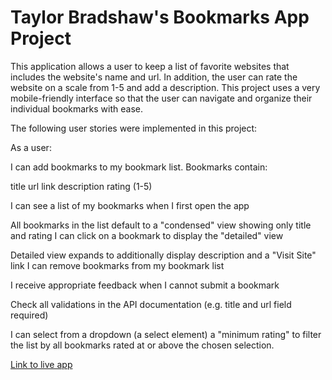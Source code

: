 # Taylor Bradshaw's Bookmarks App Project

This application allows a user to keep a list of favorite websites that includes the website's name and url. In addition, the user can rate the website on a scale from 1-5 and add a description. This project uses a very mobile-friendly interface so that the user can navigate and organize their individual bookmarks with ease.

The following user stories were implemented in this project:


As a user:

I can add bookmarks to my bookmark list. Bookmarks contain:

title
url link
description
rating (1-5)

I can see a list of my bookmarks when I first open the app

All bookmarks in the list default to a "condensed" view showing only title and rating
I can click on a bookmark to display the "detailed" view

Detailed view expands to additionally display description and a "Visit Site" link
I can remove bookmarks from my bookmark list

I receive appropriate feedback when I cannot submit a bookmark

Check all validations in the API documentation (e.g. title and url field required)

I can select from a dropdown (a select element) a "minimum rating" to filter the list by all bookmarks rated at or above the chosen selection.

[Link to live app](https://thinkful-ei-jaguar.github.io/tyb-bookmarks-app/)
